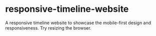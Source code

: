 # responsive-timeline-website
A responsive timeline website to showcase the mobile-first design and responsiveness. 
Try resizing the browser.

